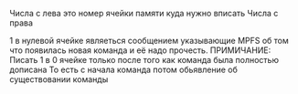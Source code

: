 Числа с лева это номер ячейки памяти куда нужно вписать Числа с права

1 в нулевой ячейке являеться сообщением указывающие MPFS 
об том что появилась новая команда и её надо прочесть.
ПРИМИЧАНИЕ: Писать 1 в 0 ячейке только после того как команда была полностью дописана
То есть с начала команда потом обьявление об существовании команды
